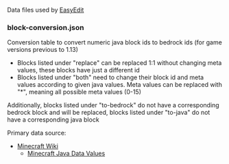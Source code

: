 Data files used by [EasyEdit](https://github.com/platz1de/EasyEdit)

### block-conversion.json

Conversion table to convert numeric java block ids to bedrock ids (for game versions previous to 1.13)

- Blocks listed under "replace" can be replaced 1:1 without changing meta values, these blocks have just a different id
- Blocks listed under "both" need to change their block id and meta values according to given java values.
Meta values can be replaced with "*", meaning all possible meta values (0-15)

Additionally, blocks listed under "to-bedrock" do not have a corresponding bedrock block and will be replaced,
blocks listed under "to-java" do not have a corresponding java block

Primary data source:

- [Minecraft Wiki](https://minecraft.fandom.com/)
    - [Minecraft Java Data Values](https://minecraft.fandom.com/wiki/Java_Edition_data_values/Pre-flattening)